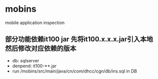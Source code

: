 mobins
======

mobile application inspection

部分功能依赖it100 jar
	先将it100.x.x.x.jar引入本地
	然后修改对应依赖的版本
---------------------
- db: sqlserver
- denpend: it100-**.jar
- run /mobins/src/main/java/cn/com/dhcc/cgn/db/ins.sql in DB